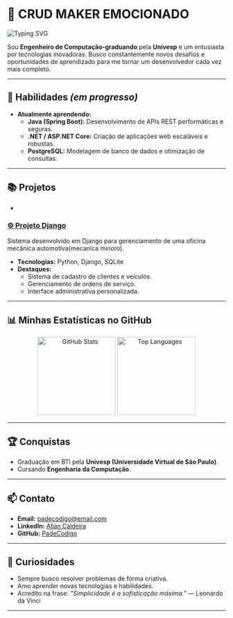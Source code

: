 # 👋 CRUD MAKER EMOCIONADO  

![Typing SVG](https://readme-typing-svg.herokuapp.com/?lines=Hello+World!+I'm+Allan;Developer+&+Learner+🚀;Let's+build+something+amazing!&center=true&size=24&color=00bfff&background=FFFFFF00)

Sou **Engenheiro de Computação-graduando** pela **Univesp** e um entusiasta por tecnologias inovadoras. Busco constantemente novos desafios e oportunidades de aprendizado para me tornar um desenvolvedor cada vez mais completo.

---

## 🚀 Habilidades *(em progresso)*

- **Atualmente aprendendo:**
  - **Java (Spring Boot):** Desenvolvimento de APIs REST performáticas e seguras.
  - **.NET / ASP.NET Core:** Criação de aplicações web escaláveis e robustas.
  - **PostgreSQL:** Modelagem de banco de dados e otimização de consultas.

---

## 📚 Projetos  


  - 
### [⚙️ Projeto Django](https://github.com/PadeCodigo/ProjDjango)  
Sistema desenvolvido em Django para gerenciamento de uma oficina mecânica automotiva(mecanica minoro).  
- **Tecnologias:** Python, Django, SQLite  
- **Destaques:**
  - Sistema de cadastro de clientes e veículos.
  - Gerenciamento de ordens de serviço.
  - Interface administrativa personalizada.


---

## 📊 Minhas Estatísticas no GitHub  

<div align="center">
  <img src="https://github-readme-stats.vercel.app/api?username=PadeCodigo&show_icons=true&theme=radical" alt="GitHub Stats" height="180em"/>
  <img src="https://github-readme-stats.vercel.app/api/top-langs/?username=PadeCodigo&layout=compact&theme=radical" alt="Top Languages" height="180em"/>
</div>

---

## 🏆 Conquistas  

- Graduação em BTI pela **Univesp (Universidade Virtual de São Paulo)**.  
- Cursando **Engenharia da Computação**.  

---

## 📫 Contato  

- **Email:** [padecodigo@email.com](mailto:padecodigo@email.com)  
- **LinkedIn:** [Allan Caldeira](https://www.linkedin.com/in/ascaldeira)  
- **GitHub:** [PadeCodigo](https://github.com/PadeCodigo)  

---

## 🎨 Curiosidades  

- Sempre busco resolver problemas de forma criativa.  
- Amo aprender novas tecnologias e habilidades.  
- Acredito na frase: *"Simplicidade é a sofisticação máxima."* — Leonardo da Vinci  

---
